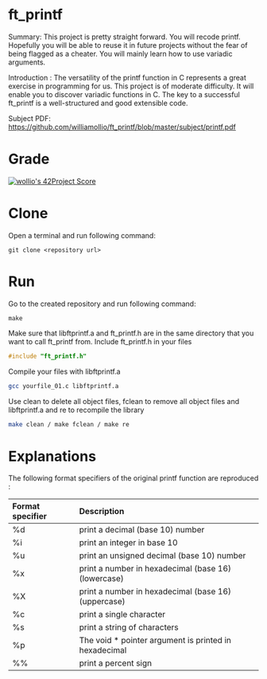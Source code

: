# ft_printf

Summary: This project is pretty straight forward. You will recode printf. Hopefully you will be able to reuse it in future projects without the fear of being flagged as a cheater. You will mainly learn how to use variadic arguments.

Introduction : The versatility of the printf function in C represents a great exercise in programming for us. This project is of moderate difficulty. It will enable you to discover variadic functions in C.
The key to a successful ft_printf is a well-structured and good extensible code.

Subject PDF: https://github.com/williamollio/ft_printf/blob/master/subject/printf.pdf

# Grade
[![wollio's 42Project Score](https://badge42.herokuapp.com/api/project/wollio/ft_printf)](https://github.com/williamollio)

# Clone
Open a terminal and run following command:
```
git clone <repository url>
```
# Run
Go to the created repository and run following command:
```
make
```
Make sure that libftprintf.a and ft_printf.h are in the same directory that you want to call ft_printf from.
Include ft_printf.h in your files
```c
#include "ft_printf.h"
```
Compile your files with libftprintf.a
```bash
gcc yourfile_01.c libftprintf.a
```
Use clean to delete all object files, fclean to remove all object files and libftprintf.a and re to recompile the library
```bash
make clean / make fclean / make re
```
# Explanations

The following format specifiers of the original printf function are reproduced :

| Format specifier        | Description                                                              |
| :---                   | :---                                                                    |
| %d                      | print a decimal (base 10) number                                                  |
| %i                      | print an integer in base 10                                                  |
| %u                      | print an unsigned decimal (base 10) number                                               |
| %x                      | print a number in hexadecimal (base 16) (lowercase)                        |
| %X                      | print a number in hexadecimal (base 16) (uppercase)                        |
| %c                      | print a single character                                               |
| %s                      | print a string of characters                                          |
| %p                      | The void * pointer argument is printed in hexadecimal                                               |
| %%                      | print a percent sign  |
